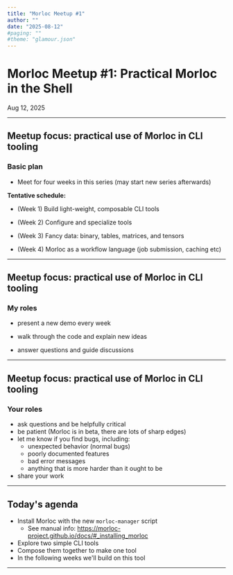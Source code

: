 ```yaml
---
title: "Morloc Meetup #1"
author: ""
date: "2025-08-12"
#paging: ""
#theme: "glamour.json"
---
```

######
######

# Morloc Meetup #1: Practical Morloc in the Shell
Aug 12, 2025

---

## Meetup focus: practical use of Morloc in CLI tooling

### Basic plan
 
 * Meet for four weeks in this series (may start new series afterwards)

**Tentative schedule:**

 * (Week 1) Build light-weight, composable CLI tools

 * (Week 2) Configure and specialize tools

 * (Week 3) Fancy data: binary, tables, matrices, and tensors

 * (Week 4) Morloc as a workflow language (job submission, caching etc)

---

## Meetup focus: practical use of Morloc in CLI tooling

### My roles

 * present a new demo every week

 * walk through the code and explain new ideas

 * answer questions and guide discussions

---

## Meetup focus: practical use of Morloc in CLI tooling

### Your roles

 * ask questions and be helpfully critical
 * be patient (Morloc is in beta, there are lots of sharp edges)
 * let me know if you find bugs, including:
   * unexpected behavior (normal bugs)
   * poorly documented features
   * bad error messages
   * anything that is more harder than it ought to be 
 * share your work

---

## Today's agenda

 * Install Morloc with the new `morloc-manager` script
   * See manual info: https://morloc-project.github.io/docs/#_installing_morloc
 * Explore two simple CLI tools
 * Compose them together to make one tool
 * In the following weeks we'll build on this tool

---
